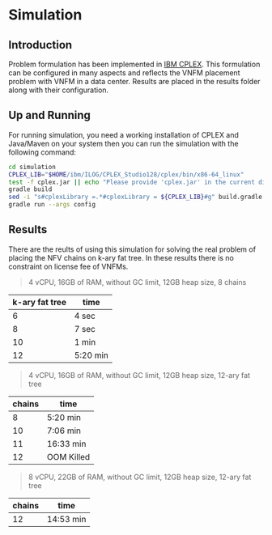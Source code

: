 # Simulation

## Introduction

Problem formulation has been implemented in [IBM CPLEX](https://www.ibm.com/analytics/cplex-optimizer).
This formulation can be configured in many aspects and reflects the VNFM placement problem with VNFM
in a data center. Results are placed in the results folder along with their configuration.

## Up and Running

For running simulation, you need a working installation of CPLEX and Java/Maven on your system
then you can run the simulation with the following command:

```sh
cd simulation
CPLEX_LIB="$HOME/ibm/ILOG/CPLEX_Studio128/cplex/bin/x86-64_linux"
test -f cplex.jar || echo "Please provide 'cplex.jar' in the current directory"
gradle build
sed -i "s#cplexLibrary =.*#cplexLibrary = ${CPLEX_LIB}#g" build.gradle
gradle run --args config
```

## Results
There are the reults of using this simulation for solving the real problem of placing the NFV chains on k-ary fat tree.
In these results there is no constraint on license fee of VNFMs.

> 4 vCPU, 16GB of RAM, without GC limit, 12GB heap size, 8 chains

| k-ary fat tree | time     |
|----------------|----------|
| 6              | 4 sec    |
| 8              | 7 sec    |
| 10             | 1 min    |
| 12             | 5:20 min |

> 4 vCPU, 16GB of RAM, without GC limit, 12GB heap size, 12-ary fat tree

| chains | time         |
|--------|--------------|
| 8      | 5:20 min     |
| 10     | 7:06 min     |
| 11     | 16:33 min    |
| 12     | OOM Killed   |

> 8 vCPU, 22GB of RAM, without GC limit, 12GB heap size, 12-ary fat tree

| chains | time         |
|--------|--------------|
| 12     | 14:53 min    |
